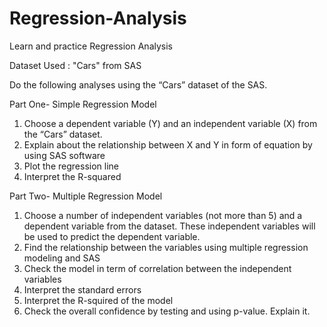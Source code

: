 # Regression-Analysis
Learn and practice Regression Analysis

Dataset Used : "Cars" from SAS

Do the following analyses using the “Cars” dataset of the SAS. 

Part One- Simple Regression Model 

1.	Choose a dependent variable (Y) and an independent variable (X) from the “Cars” dataset.
2.	Explain about the relationship between X and Y in form of equation by using SAS software
3.	Plot the regression line
4.	Interpret the R-squared

Part Two-  Multiple Regression Model

1.	Choose a number of independent variables (not more than 5) and a dependent variable from the dataset. These independent variables will be used to predict the dependent variable.
2.	Find the relationship between the variables using multiple regression modeling and SAS
3.	Check the model in term of correlation between the independent variables
4.	Interpret the standard errors
5.	Interpret the R-squired of the model
6.	Check the overall confidence by testing and using p-value. Explain it.
